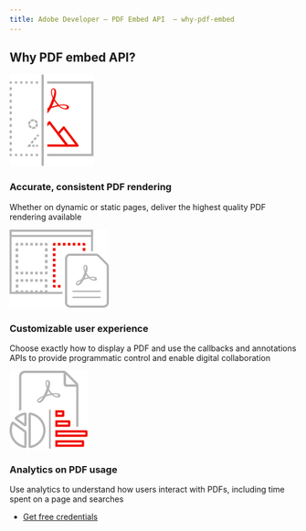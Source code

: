 ```yaml
---
title: Adobe Developer — PDF Embed API  — why-pdf-embed
---
```



<TitleBlock slots="heading" theme="light"  className="titleBlock-align-left" />

## Why PDF embed API?

<TextBlock slots="image, heading, text" width="33%" theme="light" className="align-left icon-xl-size"  />

![Accurate_rendering](../images/accurate_rendering.svg)

### Accurate, consistent PDF rendering

Whether on dynamic or static pages, deliver the highest quality PDF rendering available


<TextBlock slots="image, heading, text" width="33%" theme="light" className="align-left icon-xl-size" />

![Customizable_experience](../images/customizable_experience.svg)

### Customizable user experience

Choose exactly how to display a PDF and use the callbacks and annotations APIs to provide programmatic control and enable digital collaboration

<TextBlock slots="image, heading, text" width="33%" theme="light"  className="align-left icon-xl-size" />

![Analytics](../images/analytics.svg)

### Analytics on PDF usage

Use analytics to understand how users interact with PDFs, including time spent on a page and searches


<TextBlock slots="buttons" isCentered theme="light" className="margin-top-zero" />

* [Get free credentials](https://dc.stage.acrobat.com/dc-integration-creation-app-cdn/index.html?api=pdf-embed-api)